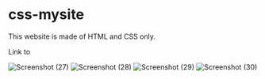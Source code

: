 # css-mysite
This website is made of HTML and CSS only.

Link to 

![Screenshot (27)](https://user-images.githubusercontent.com/60638503/100066704-6701b980-2e5b-11eb-85df-189d1522cae7.png)
![Screenshot (28)](https://user-images.githubusercontent.com/60638503/100066707-6832e680-2e5b-11eb-8a0d-614abac76cac.png)
![Screenshot (29)](https://user-images.githubusercontent.com/60638503/100066712-68cb7d00-2e5b-11eb-8445-977addde7c1a.png)
![Screenshot (30)](https://user-images.githubusercontent.com/60638503/100066714-69641380-2e5b-11eb-93cc-a3f362738f0c.png)
